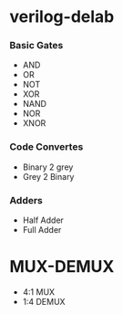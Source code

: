# verilog-delab


### Basic Gates
- AND
- OR
- NOT
- XOR
- NAND
- NOR
- XNOR

### Code Convertes
- Binary 2 grey
- Grey 2 Binary

### Adders 
- Half Adder
- Full Adder

# MUX-DEMUX
- 4:1 MUX
- 1:4 DEMUX
